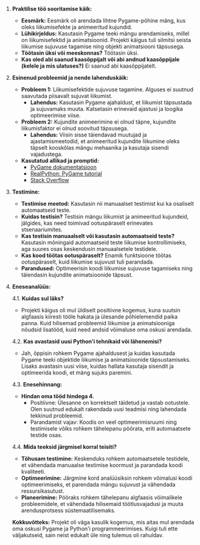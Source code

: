1. **Praktilise töö sooritamise käik:**
   - **Eesmärk:** Eesmärk oli arendada lihtne Pygame-põhine mäng, kus oleks liikumisefekte ja animeeritud kujundid.
   - **Lühikirjeldus:** Kasutasin Pygame teeki mängu arendamiseks, millel on liikumisefektid ja animatsioonid. Projekti käigus tuli silmitsi seista liikumise sujuvuse tagamise ning objekti animatsiooni täpsusega.
   - **Töötasin üksi või meeskonnas?** Töötasin üksi. 
   - **Kas oled abi saanud kaasõppijalt või abi andnud kaasõppijale (kelele ja mis ulatuses?)** Ei saanud abi kaasõppijatelt.

2. **Esinenud probleemid ja nende lahenduskäik:**
   - **Probleem 1:** Liikumisefektide sujuvuse tagamine. Alguses ei suutnud saavutada piisavalt sujuvat liikumist.
     - **Lahendus:** Kasutasin Pygame ajahaldust, et liikumist täpsustada ja sujuvamaks muuta. Katsetasin erinevaid ajastusi ja loogika optimeerimise viise.
   - **Probleem 2:** Kujundite animeerimine ei olnud täpne, kujundite liikumisfaktor ei olnud soovitud täpsusega.
     - **Lahendus:** Viisin sisse täiendavad muutujad ja ajastamismeetodid, et animeeritud kujundite liikumine oleks täpselt kooskõlas mängu mehaanika ja kasutaja sisendi vajadustega.
   - **Kasutatud allikad ja promptid:**
     - [PyGame dokumentatsioon](https://www.pygame.org/docs/)
     - [RealPython: PyGame tutorial](https://realpython.com/pygame-a-quick-introduction/)
     - [Stack Overflow](https://stackoverflow.com/)

3. **Testimine:**
   - **Testimise meetod:** Kasutasin nii manuaalset testimist kui ka osaliselt automaatseid teste.
   - **Kuidas testisin?** Testisin mängu liikumist ja animeeritud kujundeid, jälgides, kas need toimivad ootuspäraselt erinevates stsenaariumites.
   - **Kas testisin manuaalselt või kasutasin automaatseid teste?** Kasutasin mõningaid automaatseid teste liikumise kontrollimiseks, aga suures osas keskendusin manuaalsetele testidele.
   - **Kas kood töötas ootuspäraselt?** Enamik funktsioone töötas ootuspäraselt, kuid liikumise sujuvust tuli parandada.
   - **Parandused:** Optimeerisin koodi liikumise sujuvuse tagamiseks ning täiendasin kujundite animatsioonide täpsust.

4. **Eneseanalüüs:**

   4.1. **Kuidas sul läks?**
   - Projekti käigus oli mul üldiselt positiivne kogemus, kuna suutsin algfaasis kiiresti tööle hakata ja ülesande põhielemendid paika panna. Kuid hilisemad probleemid liikumise ja animatsiooniga nõudsid lisatööd, kuid need andsid võimaluse oma oskusi arendada.

   4.2. **Kas avastasid uusi Python'i tehnikaid või lähenemisi?**
   - Jah, õppisin rohkem Pygame ajahaldusest ja kuidas kasutada Pygame teeki objektide liikumise ja animatsioonide täpsustamiseks. Lisaks avastasin uusi viise, kuidas hallata kasutaja sisendit ja optimeerida koodi, et mäng sujuks paremini.

   4.3. **Enesehinnang:**
   - **Hindan oma tööd hindega 4.**
     - Positiivne: Ülesanne on korrektselt täidetud ja vastab ootustele. Olen suutnud edukalt rakendada uusi teadmisi ning lahendada tekkinud probleemid.
     - Parandamist vajav: Koodis on veel optimeerimisruumi ning testimisele võiks rohkem tähelepanu pöörata, eriti automaatsete testide osas.

   4.4. **Mida teeksid järgmisel korral teisiti?**
   - **Tõhusam testimine:** Keskenduks rohkem automaatsetele testidele, et vähendada manuaalse testimise koormust ja parandada koodi kvaliteeti.
   - **Optimeerimine:** Järgmine kord analüüsiksin rohkem võimalusi koodi optimeerimiseks, et parendada mängu sujuvust ja vähendada ressursikasutust.
   - **Planeerimine:** Pööraks rohkem tähelepanu algfaasis võimalikele probleemidele, et vähendada hilisemaid töötlusvajadusi ja muuta arendusprotsess süstemaatilisemaks.

   **Kokkuvõtteks:** Projekt oli väga kasulik kogemus, mis aitas mul arendada oma oskusi Pygame ja Python'i programmeerimises. Kuigi tuli ette väljakutseid, sain neist edukalt üle ning tulemus oli rahuldav.
